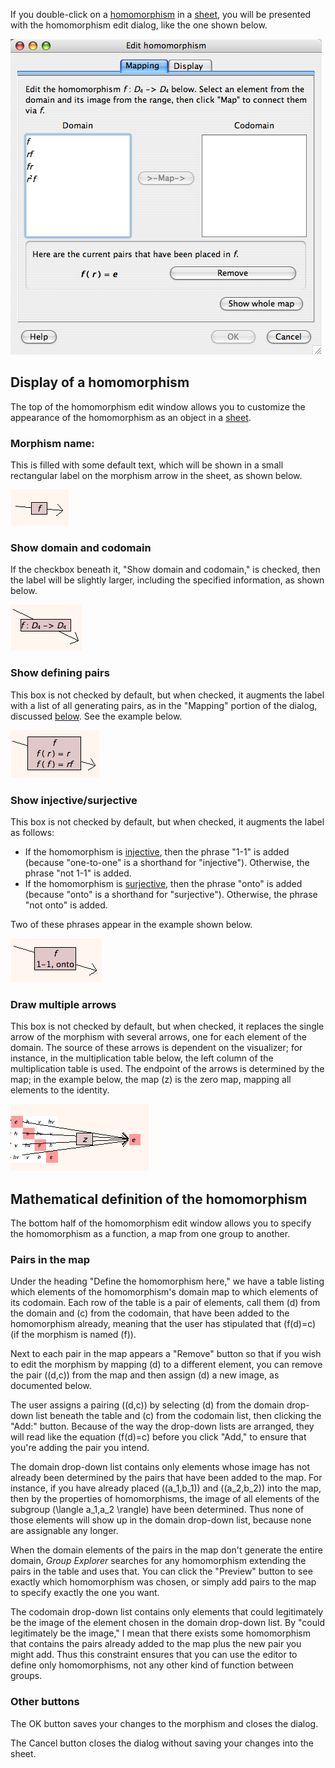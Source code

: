 
If you double-click on a [homomorphism](rf-groupterms.md#homomorphism) in a
[sheet](rf-geterms.md#sheets), you will be presented with the homomorphism
edit dialog, like the one shown below.

![A screenshot of a homomorphism edit dialog](illustration-morphedit1.jpg)

## Display of a homomorphism

The top of the homomorphism edit window allows you to customize the
appearance of the homomorphism as an object in a
[sheet](rf-geterms.md#sheets).

### Morphism name:

This is filled with some default text, which will be shown in a small
rectangular label on the morphism arrow in the sheet, as shown below.

![A screenshot of a homomorphism](illustration-morph1.jpg)

### Show domain and codomain

If the checkbox beneath it, "Show domain and codomain," is checked, then the
label will be slightly larger, including the specified information, as shown
below.

![A screenshot of a homomorphism with its domain and codomain included](illustration-morph2.jpg)

### Show defining pairs

This box is not checked by default, but when checked, it augments the label
with a list of all generating pairs, as in the "Mapping" portion of the
dialog, discussed [below](#pairs-in-the-map). See the example below.

![A screenshot of a homomorphism with its generating pairs](illustration-morph4.jpg)

### Show injective/surjective

This box is not checked by default, but when checked, it augments the label as follows:

 * If the homomorphism is
   [injective](rf-groupterms.md#injective-injection),
   then the phrase "1-1" is added
   (because "one-to-one" is a shorthand for "injective").
   Otherwise, the phrase "not 1-1" is added.
 * If the homomorphism is
   [surjective](rf-groupterms.md#surjective-surjection),
   then the phrase "onto" is added
   (because "onto" is a shorthand for "surjective").
   Otherwise, the phrase "not onto" is added.

Two of these phrases appear in the example shown below.

![A homomorphism with injectivity and surjectivity labeled](illustration-morph3.jpg)

### Draw multiple arrows

This box is not checked by default, but when checked, it replaces the single
arrow of the morphism with several arrows, one for each element of the
domain. The source of these arrows is dependent on the visualizer; for
instance, in the multiplication table below, the left column of the
multiplication table is used. The endpoint of the arrows is determined by
the map; in the example below, the map \(z\) is the zero map, mapping all
elements to the identity.

![A homomorphism with an arrow shown for each element of the domain](illustration-morph5.jpg)

## Mathematical definition of the homomorphism

The bottom half of the homomorphism edit window allows you to specify the
homomorphism as a function, a map from one group to another.

### Pairs in the map

Under the heading "Define the homomorphism here," we have a table listing
which elements of the homomorphism's domain map to which elements of its
codomain.  Each row of the table is a pair of elements, call them \(d\) from
the domain and \(c\) from the codomain, that have been added to the
homomorphism already, meaning that the user has stipulated that \(f(d)=c\)
(if the morphism is named \(f\)).

Next to each pair in the map appears a "Remove" button so that if you wish
to edit the morphism by mapping \(d\) to a different element, you can remove
the pair \((d,c)\) from the map and then assign \(d\) a new image, as
documented below.

The user assigns a pairing \((d,c)\) by selecting \(d\) from the domain
drop-down list beneath the table and \(c\) from the codomain list, then
clicking the "Add:" button.  Because of the way the drop-down lists are
arranged, they will read like the equation \(f(d)=c\) before you click
"Add," to ensure that you're adding the pair you intend.

The domain drop-down list contains only elements whose image has not already
been determined by the pairs that have been added to the map.  For instance,
if you have already placed \((a_1,b_1)\) and \((a_2,b_2)\) into the map,
then by the properties of homomorphisms, the image of all elements of the
subgroup \(\langle a_1,a_2 \rangle\) have been determined.  Thus none of
those elements will show up in the domain drop-down list, because none are
assignable any longer.

When the domain elements of the pairs in the map don't generate the entire
domain, *Group Explorer* searches for any homomorphism extending the pairs
in the table and uses that.  You can click the "Preview" button to see
exactly which homomorphism was chosen, or simply add pairs to the map to
specify exactly the one you want.

The codomain drop-down list contains only elements that could legitimately
be the image of the element chosen in the domain drop-down list.  By "could
legitimately be the image," I mean that there exists some homomorphism that
contains the pairs already added to the map plus the new pair you might add.
Thus this constraint ensures that you can use the editor to define only
homomorphisms, not any other kind of function between groups.

### Other buttons

The OK button saves your changes to the morphism and closes the dialog.

The Cancel button closes the dialog without saving your changes into the
sheet.
